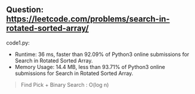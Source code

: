 ## Question: https://leetcode.com/problems/search-in-rotated-sorted-array/

code1.py: 
* Runtime: 36 ms, faster than 92.09% of Python3 online submissions for Search in Rotated Sorted Array.
* Memory Usage: 14.4 MB, less than 93.71% of Python3 online submissions for Search in Rotated Sorted Array.
> Find Pick + Binary Search : O(log n) 